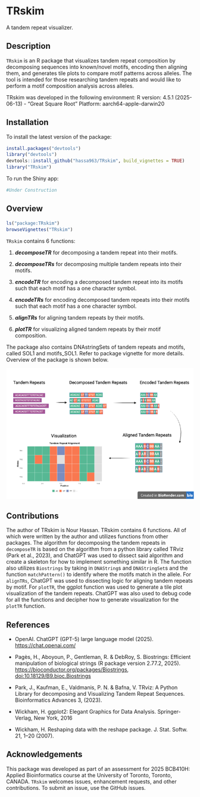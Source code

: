 
<!-- README.md is generated from README.Rmd. Please edit that file -->

# TRskim

<!-- badges: start -->

<!-- badges: end -->

A tandem repeat visualizer.

## Description

`TRskim` is an R package that visualizes tandem repeat composition by
decomposing sequences into known/novel motifs, encoding then aligning
them, and generates tile plots to compare motif patterns across alleles.
The tool is intended for those researching tandem repeats and would like
to perform a motif composition analysis across alleles.

TRskim was developed in the following environment: R version: 4.5.1
(2025-06-13) - “Great Square Root” Platform: aarch64-apple-darwin20

## Installation

To install the latest version of the package:

``` r
install.packages("devtools")
library("devtools")
devtools::install_github("hassa963/TRskim", build_vignettes = TRUE)
library("TRskim")
```

To run the Shiny app:

``` r
#Under Construction 
```

## Overview

``` r
ls("package:TRskim")
browseVignettes("TRskim")
```

`TRskim` contains 6 functions:

1.  ***decomposeTR*** for decomposing a tandem repeat into their motifs.

2.  ***decomposeTRs*** for decomposing multiple tandem repeats into
    their motifs.

3.  ***encodeTR*** for encoding a decomposed tandem repeat into its
    motifs such that each motif has a one character symbol.

4.  ***encodeTRs*** for encoding decomposed tandem repeats into their
    motifs such that each motif has a one character symbol.

5.  ***alignTRs*** for aligning tandem repeats by their motifs.

6.  ***plotTR*** for visualizing aligned tandem repeats by their motif
    composition.

The package also contains DNAstringSets of tandem repeats and motifs,
called SOL1 and motifs_SOL1. Refer to package vignette for more details.
Overview of the package is shown below.

![](./inst/extdata/TRskim_Overview.png)

## Contributions

The author of TRskim is Nour Hassan. TRskim contains 6 functions. All of
which were written by the author and utilizes functions from other
packages. The algorithm for decomposing the tandem repeats in
`decomposeTR` is based on the algorithm from a python library called
TRviz (Park et al., 2023), and ChatGPT was used to dissect said
algorithm and create a skeleton for how to implement something similar
in R. The function also utilizes `Biostrings` by taking in `DNAString`s
and `DNAStringSet`s and the function `matchPattern()` to identify where
the motifs match in the allele. For `alignTRs`, ChatGPT was used to
dissecting logic for aligning tandem repeats by motif. For `plotTR`, the
ggplot function was used to generate a tile plot visualization of the
tandem repeats. ChatGPT was also used to debug code for all the
functions and decipher how to generate visualization for the `plotTR`
function.

## References

- OpenAI. ChatGPT (GPT-5) large language model (2025).
  <https://chat.openai.com/>

- Pagès, H., Aboyoun, P., Gentleman, R. & DebRoy, S. Biostrings:
  Efficient manipulation of biological strings (R package version
  2.77.2, 2025). <https://bioconductor.org/packages/Biostrings>,
  <doi:10.18129/B9.bioc.Biostrings>

- Park, J., Kaufman, E., Valdmanis, P. N. & Bafna, V. TRviz: A Python
  Library for decomposing and Visualizing Tandem Repeat Sequences.
  Bioinformatics Advances 3, (2023).

- Wickham, H. ggplot2: Elegant Graphics for Data Analysis.
  Springer-Verlag, New York, 2016

- Wickham, H. Reshaping data with the reshape package. J. Stat. Softw.
  21, 1–20 (2007).

## Acknowledgements

This package was developed as part of an assessment for 2025 BCB410H:
Applied Bioinformatics course at the University of Toronto, Toronto,
CANADA. `TRskim` welcomes issues, enhancement requests, and other
contributions. To submit an issue, use the GitHub issues.
